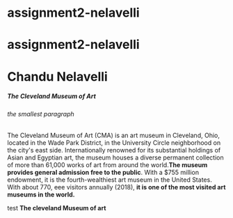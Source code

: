 # assignment2-nelavelli

# assignment2-nelavelli

# Chandu Nelavelli

##### The Cleveland Museum of Art

###### the smallest paragraph

The Cleveland Museum of Art (CMA) is an art museum in Cleveland, Ohio, located in the Wade Park District, in the University Circle neighborhood on the city's east side. Internationally renowned for its substantial holdings of Asian and Egyptian art, the museum houses a diverse permanent collection of more than 61,000 works of art from around the world.**The museum provides general admission free to the public**. With a $755 million endowment, it is the fourth-wealthiest art museum in the United States. With about 770, eee visitors annually (2018), **it is one of the most visited art museums in the world.**

test __The cleveland Museum of art__
